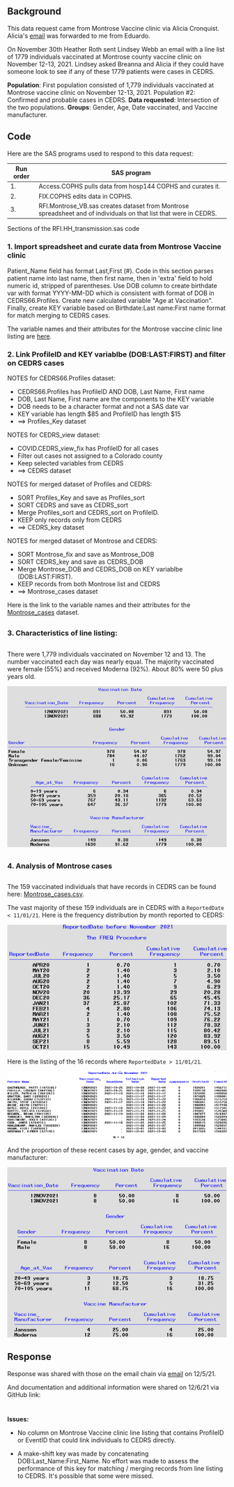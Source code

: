 ## Background 
This data request came from Montrose Vaccine clinic via Alicia Cronquist. Alicia's [email](./Documents/Email_request_120321.pdf) was forwarded to me from Eduardo. 

On November 30th Heather Roth sent Lindsey Webb an email with a line list of 1779 individuals vaccinated at Montrose county vaccine clinic on November 12-13, 2021. Lindsey asked Breanna and Alicia if they could have someone look to see if any of these 1779 patients were cases in CEDRS. 

**Population**: First population consisted of 1,779 individuals vaccinated at Montrose vaccine clinic on November 12-13, 2021. Population #2:  Confirmed and probable cases in CEDRS.  **Data requested**: Intersection of the two populations.   **Groups**: Gender, Age, Date vaccinated, and Vaccine manufacturer. 


## Code
Here are the SAS programs used to respond to this data request:

|Run order|SAS program|
|---------|-----------|
|1.|Access.COPHS pulls data from hosp144 COPHS and curates it.|
|2.|FIX.COPHS edits data in COPHS.|
|3.|RFI.Montrose_VB.sas creates dataset from Montrose spreadsheet and of individuals on that list that were in CEDRS.|

Sections of the RFI.HH_transmission.sas code

### **1. Import spreadsheet and curate data from Montrose Vaccine clinic**

Patient_Name field has format Last,First (#). Code in this section parses patient name into last name, then first name, then in 'extra' field to hold numeric id, stripped of parentheses.
Use DOB column to create birthdate var with format YYYY-MM-DD which is consistent with format of DOB in CEDRS66.Profiles. Create new calculated variable "Age at Vaccination". Finally, create KEY variable based on Birthdate:Last name:First name format for match merging to CEDRS cases.

The variable names and their attributes for the Montrose vaccine clinic line listing are [here](./Documents/PROC_Contents.Montrose_Fix.pdf). 


### **2. Link ProfileID and KEY variablbe (DOB:LAST:FIRST) and filter on CEDRS cases**


NOTES for CEDRS66.Profiles dataset:
* CEDRS66.Profiles has ProfileID AND DOB, Last Name, First name
* DOB, Last Name, First name are the components to the KEY variable
* DOB needs to be a character format and not a SAS date var
* KEY variable has length $85 and ProfileID has length $15
* ==>  Profiles_Key dataset

NOTES for CEDRS_view dataset:
* COVID.CEDRS_view_fix has ProfileID for all cases
* Filter out cases not assigned to a Colorado county
* Keep selected variables from CEDRS
* ==>  CEDRS dataset

NOTES for merged dataset of Profiles and CEDRS:
* SORT Profiles_Key and save as Profiles_sort
* SORT CEDRS and save as CEDRS_sort
* Merge Profiles_sort and CEDRS_sort on ProfileID.
* KEEP only records only from CEDRS 
* ==>  CEDRS_key  dataset

NOTES for merged dataset of Montrose and CEDRS:
* SORT Montrose_fix and save as Montrose_DOB
* SORT CEDRS_key and save as CEDRS_DOB
* Merge Montrose_DOB and CEDRS_DOB on KEY variablbe (DOB:LAST:FIRST).
* KEEP records from both Montrose list and CEDRS 
* ==>  Montrose_cases  dataset

Here is the link to the variable names and their attributes for the [Montrose_cases](./Documents/PROC_Contents.Montrose_Cases.pdf) dataset.

##
### **3. Characteristics of line listing:**
##
There were 1,779 individuals vaccinated on November 12 and 13. The number vaccinated each day was nearly equal. The majority vaccinated were female (55%) and received Moderna (92%). About 80% were 50 plus years old.

![LineListing](./Images/Vaccinated.png)

##
### **4. Analysis of Montrose cases**
##
The 159 vaccinated individuals that have records in CEDRS can be found here: [Montrose_cases.csv](Output%20data/Montrose_cases.csv). 

The vast majority of these 159 individuals are in CEDRS with a `ReportedDate < 11/01/21`. Here is the frequency distribution by month reported to CEDRS:

![PriorCases](./images/PriorCases2.png)

Here is the listing of the 16 records where `ReportedDate > 11/01/21`. 

![VaccinatedCases](./images/VaccinatedCases.png)

And the proportion of these recent cases by age, gender, and vaccine manufacturer:

![VxCases](./images/VxCasesFreq2.png)

## Response
Response was shared with those on the email chain via [email](Documents/Email_response_120521.pdf) on 12/5/21.  

And documentation and additional information were shared on 12/6/21 via GitHub link:



#
**Issues:**
* No column on Montrose Vaccine clinic line listing that contains ProfileID or EventID that could link individuals to CEDRS directly.

* A make-shift key was made by concatenating DOB:Last_Name:First_Name. No effort was made to assess the performance of this key for matching / merging records from line listing to CEDRS. It's possible that some were missed.


